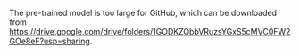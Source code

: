 The pre-trained model is too large for GitHub, which can be downloaded from https://drive.google.com/drive/folders/1GODKZQbbVRuzsYGxS5cMVC0FW2GOe8eF?usp=sharing.